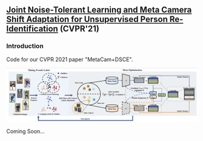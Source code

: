 ## [Joint Noise-Tolerant Learning and Meta Camera Shift Adaptation for Unsupervised Person Re-Identification]() (CVPR'21)

### Introduction

Code for our CVPR 2021 paper "MetaCam+DSCE".

![](figures/metacam.png)


Coming Soon...